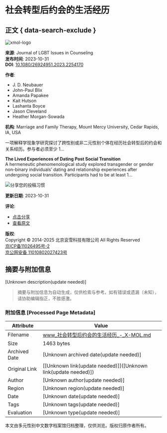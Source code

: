 # 社会转型后约会的生活经历

## 正文 { data-search-exclude }


![xmol-logo](https://scdn.x-mol.com/jcss/images/logo-new.jpg)

**来源**: Journal of LGBT Issues in Counseling  
**发布时间**: 2023-10-31  
**DOI**: [10.1080/26924951.2023.2254170](https://doi.org/10.1080/26924951.2023.2254170)

**作者**: 
- J. D. Neubauer
- John-Paul Blix
- Amanda Papakee
- Kait Hutson
- Lashanta Boyce
- Jason Cleveland
- Heather Morgan-Sowada

**机构**: Marriage and Family Therapy, Mount Mercy University, Cedar Rapids, IA, USA

一项解释学现象学研究探讨了跨性别或非二元性别个体在经历社会转型后的约会和关系经历。参与者必须至少 1...

**The Lived Experiences of Dating Post Social Transition**  
A hermeneutic phenomenological study explored transgender or gender non-binary individuals’ dating and relationship experiences after undergoing social transition. Participants had to be at least 1...

![分享您的投稿习惯](https://xpic.x-mol.com/20241227%2F1735258470007.jpg)

**更新日期**: 2023-10-31

**评论**: 
- [点击分享](javascript:void(0))
- [查看原文](https://www.x-mol.com/ref/1661)

**版权**:  
Copyright © 2014-2025 北京衮雪科技有限公司 All Rights Reserved  
[京ICP备11026495号-2](https://beian.miit.gov.cn/)  
[京公网安备 11010802027423号](http://www.beian.gov.cn/portal/registerSystemInfo?recordcode=11010802027423)
<!-- tcd_original_link https://www.x-mol.com/paper/1721715172324429824/t -->


## 摘要与附加信息

<!-- tcd_abstract -->
[Unknown description(update needed)]
<!-- tcd_abstract_end -->

> 摘要与附加信息为自动生成，仅供检索与参考。如有错误或遗漏（未知），请协助编辑指正，不胜感激。

### 附加信息 [Processed Page Metadata]

| Attribute       | Value                                  |
|-----------------|----------------------------------------|
| Filename        | www_社会转型后约会的生活经历_-_X-MOL.md                             |
| Size            | 1463 bytes                           |
| Archived Date   | [Unknown archived date(update needed)]                             |
| Original Link   | [[Unknown link(update needed)]]([Unknown link(update needed)])                       |
| Author          | [Unknown author(update needed)]                               |
| Region          | [Unknown region(update needed)]                               |
| Date            | [Unknown date(update needed)]                                 |
| Tags            | [Unknown tags(update needed)]                                 |
| Evaluation            | [Unknown type(update needed)]                                 |
<!-- tcd_table_end -->

本文由多元性别中文数字档案馆归档整理，仅供浏览。版权归原作者所有。
